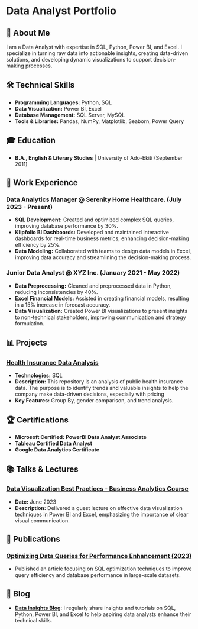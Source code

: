 # Data Analyst Portfolio

## 👋 About Me
I am a Data Analyst with expertise in SQL, Python, Power BI, and Excel. I specialize in turning raw data into actionable insights, creating data-driven solutions, and developing dynamic visualizations to support decision-making processes.

## 🛠 Technical Skills
- **Programming Languages:** Python, SQL
- **Data Visualization:** Power BI, Excel
- **Database Management:** SQL Server, MySQL
- **Tools & Libraries:** Pandas, NumPy, Matplotlib, Seaborn, Power Query

## 🎓 Education
- **B.A., English & Literary Studies** | University of Ado-Ekiti (September 2011)

## 💼 Work Experience

### Data Analytics Manager @ Serenity Home Healthcare. (July 2023 - Present)
- **SQL Development:** Created and optimized complex SQL queries, improving database performance by 30%.
- **Klipfolio BI Dashboards:** Developed and maintained interactive dashboards for real-time business metrics, enhancing decision-making efficiency by 25%.
- **Data Modeling:** Collaborated with teams to design data models in Excel, improving data accuracy and streamlining the decision-making process.

### Junior Data Analyst @ XYZ Inc. (January 2021 - May 2022)
- **Data Preprocessing:** Cleaned and preprocessed data in Python, reducing inconsistencies by 40%.
- **Excel Financial Models:** Assisted in creating financial models, resulting in a 15% increase in forecast accuracy.
- **Data Visualization:** Created Power BI visualizations to present insights to non-technical stakeholders, improving communication and strategy formulation.

## 📊 Projects

### [Health Insurance Data Analysis](https://github.com/TemitopeJiga/Health_Insurance_Data_Analysis)
- **Technologies:** SQL
- **Description:** This repository is an analysis of public health insurance data. The purpose is to identify trends and valuable insights to help the company make data-driven decisions, especially with pricing
- **Key Features:** Group By, gender comparison, and trend analysis.

## 🏆 Certifications
- **Microsoft Certified: PowerBI Data Analyst Associate**
- **Tableau Certified Data Analyst**
- **Google Data Analytics Certificate**

## 📚 Talks & Lectures

### [Data Visualization Best Practices - Business Analytics Course](https://github.com/yourusername/Data-Visualization-Best-Practices)
- **Date:** June 2023
- **Description:** Delivered a guest lecture on effective data visualization techniques in Power BI and Excel, emphasizing the importance of clear visual communication.

## 📖 Publications

### [Optimizing Data Queries for Performance Enhancement (2023)](https://github.com/yourusername/SQL-Optimization)
- Published an article focusing on SQL optimization techniques to improve query efficiency and database performance in large-scale datasets.

## 📝 Blog
- **[Data Insights Blog](https://yourblogurl.com)**: I regularly share insights and tutorials on SQL, Python, Power BI, and Excel to help aspiring data analysts enhance their technical skills.
